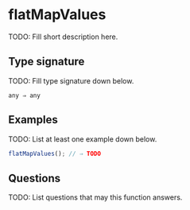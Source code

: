 # flatMapValues

TODO: Fill short description here.

## Type signature

TODO: Fill type signature down below.

```
any ⇒ any
```

## Examples

TODO: List at least one example down below.

```javascript
flatMapValues(); // ⇒ TODO
```

## Questions

TODO: List questions that may this function answers.
